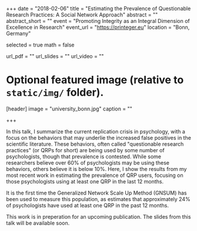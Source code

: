 +++
date = "2018-02-06"
title = "Estimating the Prevalence of Questionable Research Practices: A Social Network Approach"
abstract = ""
abstract_short = ""
event = "Promoting Integrity as an Integral Dimension of Excellence in Research"
event_url = "https://printeger.eu"
location = "Bonn, Germany"

selected = true
math = false

url_pdf = ""
url_slides = ""
url_video = ""

# Optional featured image (relative to `static/img/` folder).
[header]
image = "university_bonn.jpg"
caption = ""

+++

In this talk, I summarize the current replication crisis in psychology, with a focus on the behaviors that may underlie the increased false positives in the scientific literature.  These behaviors, often called "questionable research practices" (or QRPs for short) are being used by some number of psychologists, though that prevalence is contested.  While some researchers believe over 60% of psychologists may be using these behaviors, others believe it is below 10%.  Here, I show the results from my most recent work in estimating the prevalence of QRP users, focusing on those psychologists using at least one QRP in the last 12 months.  

It is the first time the Generalized Network Scale Up Method (GNSUM) has been used to measure this population, as estimates that approximately 24% of psychologists have used at least one QRP in the past 12 months.

This work is in preperation for an upcoming publication.  The slides from this talk will be available soon.

